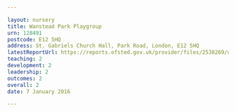 ```yaml
---

layout: nursery
title: Wanstead Park Playgroup
urn: 128491
postcode: E12 5HQ
address: St. Gabriels Church Hall, Park Road, London, E12 5HQ
latestReportUrl: https://reports.ofsted.gov.uk/provider/files/2538269/urn/128491.pdf
teaching: 2
development: 2
leadership: 2
outcomes: 2
overall: 2
date: 7 January 2016

---
```

